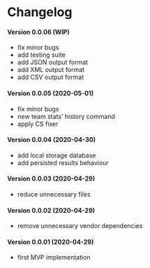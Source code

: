 Changelog
=========

#### Version 0.0.06 (WIP)
 * fix minor bugs
 * add testing suite
 * add JSON output format
 * add XML output format
 * add CSV output format

#### Version 0.0.05 (2020-05-01)
 * fix minor bugs
 * new team stats' history command
 * apply CS fixer

#### Version 0.0.04 (2020-04-30)
 * add local storage database
 * add persisted results behaviour

#### Version 0.0.03 (2020-04-29)
 * reduce unnecessary files

#### Version 0.0.02 (2020-04-29)
 * remove unnecessary vendor dependencies

#### Version 0.0.01 (2020-04-29)
 * first MVP implementation
